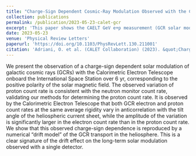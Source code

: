 ```yaml
---
title: "Charge-Sign Dependent Cosmic-Ray Modulation Observed with the Calorimetric Electron Telescope on the International Space Station"
collection: publications
permalink: /publication/2023-05-23-calet-gcr
excerpt: 'This paper shows the CAELT GeV e+p measurement (GCR solar modulation) compared with a modeling work.'
date: 2023-05-23
venue: 'Physical Review Letters'
paperurl: 'https://doi.org/10.1103/PhysRevLett.130.211001'
citation: 'Adriani, O. et al. (CALET Collaboration) (2023). &quot;Charge-Sign Dependent Cosmic-Ray Modulation Observed with the Calorimetric Electron Telescope on the International Space Station&quot; <i>Physical Review Letters</i>. 130, 211001'
---
```


We present the observation of a charge-sign dependent solar modulation of galactic cosmic rays (GCRs) with the Calorimetric Electron Telescope onboard the International Space Station over 6 yr, corresponding to the positive polarity of the solar magnetic field. The observed variation of proton count rate is consistent with the neutron monitor count rate, validating our methods for determining the proton count rate. It is observed by the Calorimetric Electron Telescope that both GCR electron and proton count rates at the same average rigidity vary in anticorrelation with the tilt angle of the heliospheric current sheet, while the amplitude of the variation is significantly larger in the electron count rate than in the proton count rate. We show that this observed charge-sign dependence is reproduced by a numerical “drift model” of the GCR transport in the heliosphere. This is a clear signature of the drift effect on the long-term solar modulation observed with a single detector.
